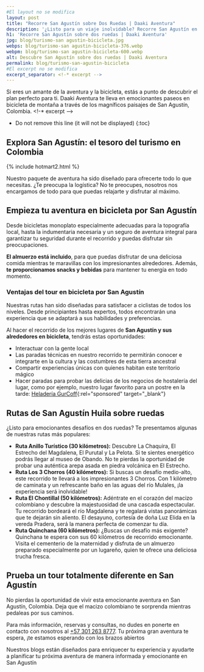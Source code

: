 ```yaml
---
#El layout no se modifica
layout: post
title: "Recorre San Agustín sobre Dos Ruedas | Daaki Aventura"
description: '¿Listo para un viaje inolvidable? Recorre San Agustín en emocionantes paseos en bicicleta con expertos locales: DAAKI AVENTURA ¡Reserva ahora y comienza tu aventura!'
h1: 'Recorre San Agustín sobre dos ruedas | Daaki Aventura'
jpg: blog/turismo-san agustin-bicicleta.jpg
webps: blog/turismo-san agustin-bicicleta-376.webp
webpm: blog/turismo-san agustin-bicicleta-600.webp
alt: Descubre San Agustín sobre dos ruedas | Daaki Aventura
permalink: blog/turismo-san-agustin-bicicleta
#El excerpt no se modifica
excerpt_separator: <!-* excerpt -->
---
```

Si eres un amante de la aventura y la bicicleta, estás a punto de descubrir el plan perfecto para ti. Daaki Aventura te lleva en emocionantes paseos en bicicleta de montaña a través de los magníficos paisajes de San Agustín, Colombia.
<!-* excerpt -->

* Do not remove this line (it will not be displayed)
{:toc}

## Explora San Agustín: el tesoro del turismo en Colombia

{% include hotmart2.html %}

Nuestro paquete de aventura ha sido diseñado para ofrecerte todo lo que necesitas. ¿Te preocupa la logística? No te preocupes, nosotros nos encargamos de todo para que puedas relajarte y disfrutar al máximo.

## Empieza tu aventura en bicicleta por San Agustín

Desde bicicletas monoplato especialmente adecuadas para la topografía local, hasta la indumentaria necesaria y un seguro de aventura integral para garantizar tu seguridad durante el recorrido y puedas disfrutar sin preocupaciones.

**El almuerzo está incluido**, para que puedas disfrutar de una deliciosa comida mientras te maravillas con los impresionantes alrededores. Además, **te proporcionamos snacks y bebidas** para mantener tu energía en todo momento.

### Ventajas del tour en bicicleta por San Agustín

Nuestras rutas han sido diseñadas para satisfacer a ciclistas de todos los niveles. Desde principiantes hasta expertos, todos encontrarán una experiencia que se adaptará a sus habilidades y preferencias.

Al hacer el recorrido de los mejores lugares de **San Agustín y sus alrededores en bicicleta**, tendrás estas oportunidades:

* Interactuar con la gente local
* Las paradas técnicas en nuestro recorrido te permitirán conocer e integrarte en la cultura y las costumbres de esta tierra ancestral
* Compartir experiencias únicas con quienes habitan este territorio mágico
* Hacer paradas para probar las delicias de los negocios de hostalería del lugar, como por ejemplo, nuestro lugar favorito para un postre en la tarde: [Heladería GurCoff](https://gurcoff.com "GurCoff"){:rel="sponsored" target="_blank"}

## Rutas de San Agustín Huila sobre ruedas

¿Listo para emocionantes desafíos en dos ruedas? Te presentamos algunas de nuestras rutas más populares:

* **Ruta Anillo Turístico (30 kilómetros):** Descubre La Chaquira, El Estrecho del Magdalena, El Purutal y La Pelota. Si te sientes energético  podrás llegar al museo de Obando. No te pierdas la oportunidad de probar una auténtica arepa asada en piedra volcánica en El Estrecho.
* **Ruta Los 3 Chorros (40 kilómetros):** Si buscas un desafío medio-alto, este recorrido te llevará a los impresionantes 3  Chorros. Con 1 kilómetro de caminata y un refrescante baño en las aguas del río Mulales, ¡la experiencia será inolvidable!
* **Ruta El Chontillal (50 kilómetros):** Adéntrate en el corazón del macizo colombiano y descubre la majestuosidad de una cascada espectacular. Tu recorrido bordeará el río Magdalena y te regalará vistas panorámicas que te dejarán sin aliento. El desayuno, cortesía de doña Luz Elida en la vereda Pradera, será la manera perfecta de comenzar tu día.
* **Ruta Quinchana (60 kilómetros):** ¿Buscas un desafío más exigente? Quinchana te espera con sus 60 kilómetros de recorrido emocionante. Visita el cementerio de la maternidad y disfruta de un almuerzo preparado especialmente por un lugareño, quien te ofrece una deliciosa trucha fresca.

## Prueba un tour totalmente diferente en San Agustín

No pierdas la oportunidad de vivir esta emocionante aventura en San Agustín, Colombia. Deja que el macizo colombiano te sorprenda mientras pedaleas por sus caminos.

Para más información, reservas y consultas, no dudes en ponerte en contacto con nosotros al [+57 301 263 8777](tel:+573012638777). Tu próxima gran aventura te espera, ¡te estamos esperando con los brazos abiertos

Nuestros blogs están diseñados para enriquecer tu experiencia y ayudarte a planificar tu próxima aventura de manera informada y emocionante en San Agustín
